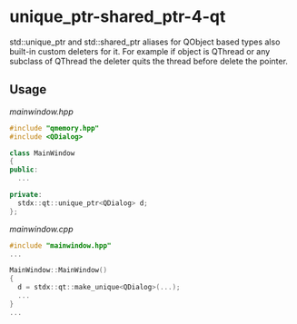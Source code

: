 # unique_ptr-shared_ptr-4-qt
std::unique_ptr and std::shared_ptr aliases for QObject based types also built-in custom deleters for it. For example if object is QThread or any subclass of QThread the deleter quits the thread before delete the pointer.

## Usage
*mainwindow.hpp*  
```C++
#include "qmemory.hpp"
#include <QDialog>

class MainWindow
{
public:
  ...

private:
  stdx::qt::unique_ptr<QDialog> d;
};
```
*mainwindow.cpp*  

```C++
#include "mainwindow.hpp"
...

MainWindow::MainWindow()
{
  d = stdx::qt::make_unique<QDialog>(...);
  ...
}
...
```

